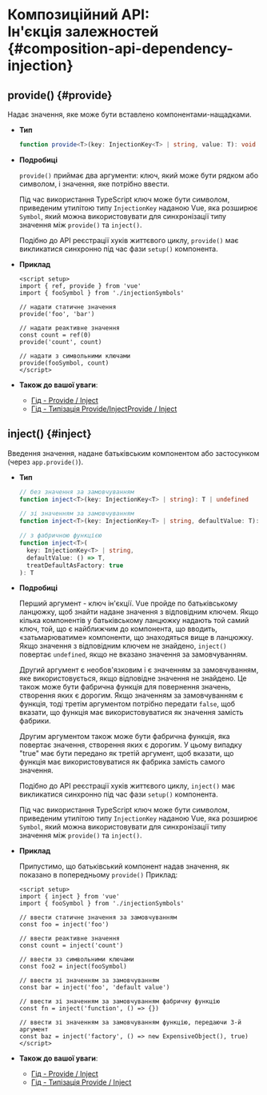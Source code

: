 # Композиційний АРІ: <br>Ін'єкція залежностей {#composition-api-dependency-injection}

## provide() {#provide}

Надає значення, яке може бути вставлено компонентами-нащадками.

- **Тип**

  ```ts
  function provide<T>(key: InjectionKey<T> | string, value: T): void
  ```

- **Подробиці**

  `provide()` приймає два аргументи: ключ, який може бути рядком або символом, і значення, яке потрібно ввести.

  Під час використання TypeScript ключ може бути символом, приведеним утилітою типу `InjectionKey` наданою Vue, яка розширює `Symbol`, який можна використовувати для синхронізації типу значення між `provide()` та `inject()`.

  Подібно до API реєстрації хуків життєвого циклу, `provide()` має викликатися синхронно під час фази `setup()` компонента.

- **Приклад**

  ```vue
  <script setup>
  import { ref, provide } from 'vue'
  import { fooSymbol } from './injectionSymbols'

  // надати статичне значення
  provide('foo', 'bar')

  // надати реактивне значення
  const count = ref(0)
  provide('count', count)

  // надати з символьними ключами
  provide(fooSymbol, count)
  </script>
  ```

- **Також до вашої уваги**:
  - [Гід - Provide / Inject](/guide/components/provide-inject)
  - [Гід - Типізація Provide/InjectProvide / Inject](/guide/typescript/composition-api#typing-provide-inject) <sup class="vt-badge ts" />

## inject() {#inject}

Введення значення, надане батьківським компонентом або застосунком (через `app.provide()`).

- **Тип**

  ```ts
  // без значення за замовчуванням
  function inject<T>(key: InjectionKey<T> | string): T | undefined

  // зі значенням за замовчуванням
  function inject<T>(key: InjectionKey<T> | string, defaultValue: T): T

  // з фабричною функцією
  function inject<T>(
    key: InjectionKey<T> | string,
    defaultValue: () => T,
    treatDefaultAsFactory: true
  ): T
  ```

- **Подробиці**

  Перший аргумент - ключ ін'єкції. Vue пройде по батьківському ланцюжку, щоб знайти надане значення з відповідним ключем. Якщо кілька компонентів у батьківському ланцюжку надають той самий ключ, той, що є найближчим до компонента, що вводить, «затьмарюватиме» компоненти, що знаходяться вище в ланцюжку. Якщо значення з відповідним ключем не знайдено, `inject()` повертає `undefined`, якщо не вказано значення за замовчуванням.

  Другий аргумент є необов'язковим і є значенням за замовчуванням, яке використовується, якщо відповідне значення не знайдено. Це також може бути фабрична функція для повернення значень, створення яких є дорогим. Якщо значенням за замовчуванням є функція, тоді третім аргументом потрібно передати `false`, щоб вказати, що функція має використовуватися як значення замість фабрики.

  Другим аргументом також може бути фабрична функція, яка повертає значення, створення яких є дорогим. У цьому випадку "true" має бути передано як третій аргумент, щоб вказати, що функція має використовуватися як фабрика замість самого значення.

  Подібно до API реєстрації хуків життєвого циклу, `inject()` має викликатися синхронно під час фази `setup()` компонента.

  Під час використання TypeScript ключ може бути символом, приведеним утилітою типу `InjectionKey` наданою Vue, яка розширює `Symbol`, який можна використовувати для синхронізації типу значення між `provide()` та `inject()`.

- **Приклад**

  Припустимо, що батьківський компонент надав значення, як показано в попередньому `provide()` Приклад:

  ```vue
  <script setup>
  import { inject } from 'vue'
  import { fooSymbol } from './injectionSymbols'

  // ввести статичне значення за замовчуванням
  const foo = inject('foo')

  // ввести реактивне значення
  const count = inject('count')

  // ввести зз символьними ключами
  const foo2 = inject(fooSymbol)

  // ввести зі значенням за замовчуванням
  const bar = inject('foo', 'default value')

  // ввести зі значенням за замовчуванням фабричну функцію
  const fn = inject('function', () => {})

  // ввести зі значенням за замовчуванням функцію, передаючи 3-й аргумент
  const baz = inject('factory', () => new ExpensiveObject(), true)
  </script>
  ```

- **Також до вашої уваги**:
  - [Гід - Provide / Inject](/guide/components/provide-inject)
  - [Гід - Типізація Provide / Inject](/guide/typescript/composition-api#typing-provide-inject) <sup class="vt-badge ts" />
